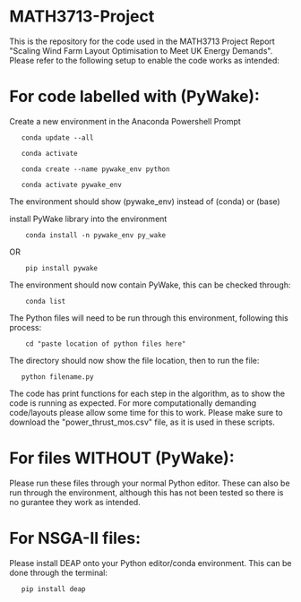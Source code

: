 # MATH3713-Project
This is the repository for the code used in the MATH3713 Project Report "Scaling Wind Farm Layout Optimisation to Meet UK Energy Demands". Please refer to the following setup to enable the code works as intended:

# For code labelled with (PyWake):
Create a new environment in the Anaconda Powershell Prompt

       conda update --all 
       
       conda activate 

       conda create --name pywake_env python
       
       conda activate pywake_env
       
The environment should show (pywake_env) instead of (conda) or (base)  

install PyWake library into the environment

        conda install -n pywake_env py_wake
        
  OR
  
        pip install pywake
        
The environment should now contain PyWake, this can be checked through:

        conda list

The Python files will need to be run through this environment, following this process:

        cd "paste location of python files here"

The directory should now show the file location, then to run the file:

       python filename.py

The code has print functions for each step in the algorithm, as to show the code is running as expected. For more computationally demanding code/layouts please allow some time for this to work. Please make sure to download the "power_thrust_mos.csv" file, as it is used in these scripts.


# For files WITHOUT (PyWake):
Please run these files through your normal Python editor. These can also be run through the environment, although this has not been tested so there is no gurantee they work as intended.

# For NSGA-II files:
Please install DEAP onto your Python editor/conda environment. This can be done through the terminal:

       pip install deap

